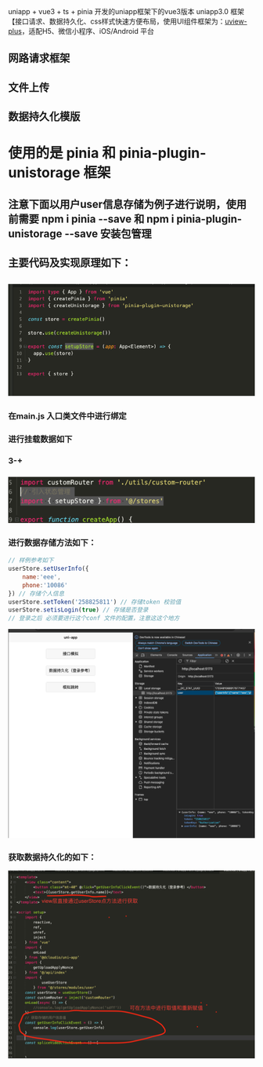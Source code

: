 uniapp + vue3 + ts + pinia 开发的uniapp框架下的vue3版本
uniapp3.0 框架【接口请求、数据持久化、css样式快速方便布局，使用UI组件框架为：[uview-plus](https://uview-plus.jiangruyi.com/components/intro.html)，适配H5、微信小程序、iOS/Android 平台  
## 网路请求框架
## 文件上传
## 数据持久化模版

# 使用的是 pinia 和 pinia-plugin-unistorage 框架
## 注意下面以用户user信息存储为例子进行说明，使用前需要 npm i pinia --save 和  npm i pinia-plugin-unistorage --save 安装包管理
## 主要代码及实现原理如下：
## ![](README_files/3.png)
 ###  在main.js 入口类文件中进行绑定
 ###  进行挂载数据如下
 ###  3-+
 ### ![](README_files/2.png)
 ###  进行数据存储方法如下：
```javascript
// 样例参考如下
userStore.setUserInfo({
	name:'eee',
	phone:'10086'
}) // 存储个人信息
userStore.setToken('258825811') // 存储token 校验值
userStore.setisLogin(true) // 存储是否登录
// 登录之后 必须要进行这个conf 文件的配置，注意这这个地方
```
![](README_files/1.png)
 ### 获取数据持久化的如下：
 ![](README_files/4.png)
